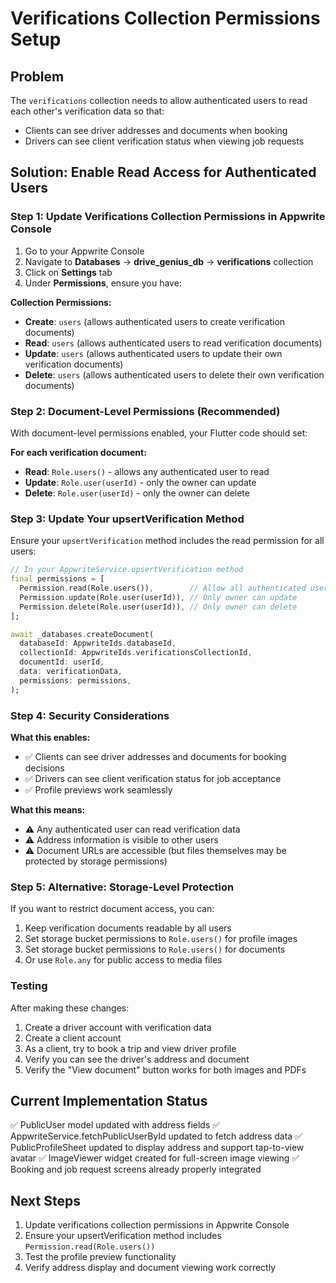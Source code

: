 # Verifications Collection Permissions Setup

## Problem
The `verifications` collection needs to allow authenticated users to read each other's verification data so that:
- Clients can see driver addresses and documents when booking
- Drivers can see client verification status when viewing job requests

## Solution: Enable Read Access for Authenticated Users

### Step 1: Update Verifications Collection Permissions in Appwrite Console

1. Go to your Appwrite Console
2. Navigate to **Databases** → **drive_genius_db** → **verifications** collection
3. Click on **Settings** tab
4. Under **Permissions**, ensure you have:

**Collection Permissions:**
- **Create**: `users` (allows authenticated users to create verification documents)
- **Read**: `users` (allows authenticated users to read verification documents)
- **Update**: `users` (allows authenticated users to update their own verification documents)
- **Delete**: `users` (allows authenticated users to delete their own verification documents)

### Step 2: Document-Level Permissions (Recommended)

With document-level permissions enabled, your Flutter code should set:

**For each verification document:**
- **Read**: `Role.users()` - allows any authenticated user to read
- **Update**: `Role.user(userId)` - only the owner can update
- **Delete**: `Role.user(userId)` - only the owner can delete

### Step 3: Update Your upsertVerification Method

Ensure your `upsertVerification` method includes the read permission for all users:

```dart
// In your AppwriteService.upsertVerification method
final permissions = [
  Permission.read(Role.users()),        // Allow all authenticated users to read
  Permission.update(Role.user(userId)), // Only owner can update
  Permission.delete(Role.user(userId)), // Only owner can delete
];

await _databases.createDocument(
  databaseId: AppwriteIds.databaseId,
  collectionId: AppwriteIds.verificationsCollectionId,
  documentId: userId,
  data: verificationData,
  permissions: permissions,
);
```

### Step 4: Security Considerations

**What this enables:**
- ✅ Clients can see driver addresses and documents for booking decisions
- ✅ Drivers can see client verification status for job acceptance
- ✅ Profile previews work seamlessly

**What this means:**
- ⚠️ Any authenticated user can read verification data
- ⚠️ Address information is visible to other users
- ⚠️ Document URLs are accessible (but files themselves may be protected by storage permissions)

### Step 5: Alternative: Storage-Level Protection

If you want to restrict document access, you can:
1. Keep verification documents readable by all users
2. Set storage bucket permissions to `Role.users()` for profile images
3. Set storage bucket permissions to `Role.users()` for documents
4. Or use `Role.any` for public access to media files

### Testing
After making these changes:
1. Create a driver account with verification data
2. Create a client account
3. As a client, try to book a trip and view driver profile
4. Verify you can see the driver's address and document
5. Verify the "View document" button works for both images and PDFs

## Current Implementation Status
✅ PublicUser model updated with address fields
✅ AppwriteService.fetchPublicUserById updated to fetch address data
✅ PublicProfileSheet updated to display address and support tap-to-view avatar
✅ ImageViewer widget created for full-screen image viewing
✅ Booking and job request screens already properly integrated

## Next Steps
1. Update verifications collection permissions in Appwrite Console
2. Ensure your upsertVerification method includes `Permission.read(Role.users())`
3. Test the profile preview functionality
4. Verify address display and document viewing work correctly
